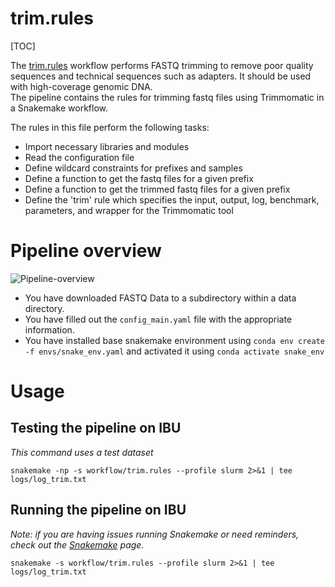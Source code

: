 # trim.rules

[TOC]

The [trim.rules](https://github.com/parisodlab/snakeGATK4_v2/blob/main/workflow/trim.rules) workflow performs FASTQ trimming to remove poor quality sequences and technical sequences such as adapters. It should be used with high-coverage genomic DNA.  
The pipeline contains the rules for trimming fastq files using Trimmomatic in a Snakemake workflow.  

The rules in this file perform the following tasks:
- Import necessary libraries and modules
- Read the configuration file
- Define wildcard constraints for prefixes and samples
- Define a function to get the fastq files for a given prefix
- Define a function to get the trimmed fastq files for a given prefix
- Define the 'trim' rule which specifies the input, output, log, benchmark, parameters, and wrapper for the Trimmomatic tool



# Pipeline overview

![Pipeline-overview](img/trim.rule.drawio.svg)

* You have downloaded FASTQ Data to a subdirectory within a data directory. 
* You have filled out the `config_main.yaml` file with the appropriate information.
* You have installed base snakemake environment using `conda env create -f envs/snake_env.yaml` and activated it using `conda activate snake_env`

# Usage

## Testing the pipeline on IBU

*This command uses a test dataset*

```
snakemake -np -s workflow/trim.rules --profile slurm 2>&1 | tee logs/log_trim.txt
```

## Running the pipeline on IBU

*Note: if you are having issues running Snakemake or need reminders, check out the [Snakemake](ibu-snakemake.md) page.*

```
snakemake -s workflow/trim.rules --profile slurm 2>&1 | tee logs/log_trim.txt
```

